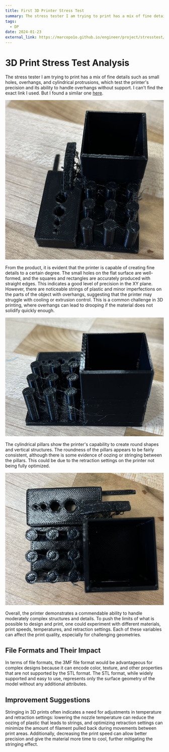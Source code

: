 ```yaml
---
title: First 3D Printer Stress Test
summary: The stress tester I am trying to print has a mix of fine details such as small holes, overhangs, and cylindrical protrusions, which test the printer's precision and its ability to handle overhangs without support.
tags:
  - DP
date: 2024-01-23
external_link: https://marcopo1o.github.io/engineer/project/stresstest/
---
```


# 3D Print Stress Test Analysis

The stress tester I am trying to print has a mix of fine details such as small holes, overhangs, and cylindrical protrusions, which test the printer's precision and its ability to handle overhangs without support. I can't find the exact link I used. But I found a similar one [here](https://www.thingiverse.com/thing:2656594).

![Image of the 3D print showing overhangs](stresstest3.jpg)

From the product, it is evident that the printer is capable of creating fine details to a certain degree. The small holes on the flat surface are well-formed, and the squares and rectangles are accurately produced with straight edges. This indicates a good level of precision in the XY plane. However, there are noticeable strings of plastic and minor imperfections on the parts of the object with overhangs, suggesting that the printer may struggle with cooling or extrusion control. This is a common challenge in 3D printing, where overhangs can lead to drooping if the material does not solidify quickly enough.

![Image of the 3D print showing cylindrical protrusions](stresstest2.jpg)

The cylindrical pillars show the printer's capability to create round shapes and vertical structures. The roundness of the pillars appears to be fairly consistent, although there is some evidence of oozing or stringing between the pillars. This could be due to the retraction settings on the printer not being fully optimized.

![Image of the 3D print showing fine details](stresstest1.jpg)

Overall, the printer demonstrates a commendable ability to handle moderately complex structures and details. To push the limits of what is possible to design and print, one could experiment with different materials, print speeds, temperatures, and retraction settings. Each of these variables can affect the print quality, especially for challenging geometries.

## File Formats and Their Impact

In terms of file formats, the 3MF file format would be advantageous for complex designs because it can encode color, texture, and other properties that are not supported by the STL format. The STL format, while widely supported and easy to use, represents only the surface geometry of the model without any additional attributes.

## Improvement Suggestions

Stringing in 3D prints often indicates a need for adjustments in temperature and retraction settings: lowering the nozzle temperature can reduce the oozing of plastic that leads to strings, and optimizing retraction settings can minimize the amount of filament pulled back during movements between print areas. Additionally, decreasing the print speed can allow better precision and give the material more time to cool, further mitigating the stringing effect.
